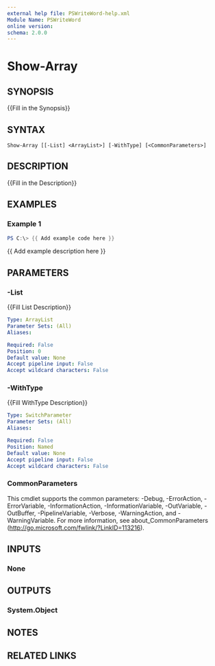 ```yaml
---
external help file: PSWriteWord-help.xml
Module Name: PSWriteWord
online version:
schema: 2.0.0
---
```


# Show-Array

## SYNOPSIS
{{Fill in the Synopsis}}

## SYNTAX

```
Show-Array [[-List] <ArrayList>] [-WithType] [<CommonParameters>]
```

## DESCRIPTION
{{Fill in the Description}}

## EXAMPLES

### Example 1
```powershell
PS C:\> {{ Add example code here }}
```

{{ Add example description here }}

## PARAMETERS

### -List
{{Fill List Description}}

```yaml
Type: ArrayList
Parameter Sets: (All)
Aliases:

Required: False
Position: 0
Default value: None
Accept pipeline input: False
Accept wildcard characters: False
```

### -WithType
{{Fill WithType Description}}

```yaml
Type: SwitchParameter
Parameter Sets: (All)
Aliases:

Required: False
Position: Named
Default value: None
Accept pipeline input: False
Accept wildcard characters: False
```

### CommonParameters
This cmdlet supports the common parameters: -Debug, -ErrorAction, -ErrorVariable, -InformationAction, -InformationVariable, -OutVariable, -OutBuffer, -PipelineVariable, -Verbose, -WarningAction, and -WarningVariable. For more information, see about_CommonParameters (http://go.microsoft.com/fwlink/?LinkID=113216).

## INPUTS

### None

## OUTPUTS

### System.Object
## NOTES

## RELATED LINKS
